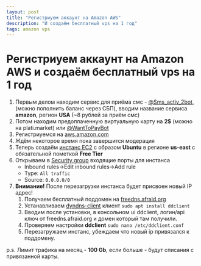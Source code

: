 ```yaml
---
layout: post
title: "Регистриуем аккаунт на Amazon AWS"
description: "И создаём бесплатный vps на 1 год"
tags: amazon vps
---
```

# Регистриуем аккаунт на Amazon AWS и создаём бесплатный vps на 1 год
1. Первым делом находим сервис для приёма смс - [@Sms_activ_2bot](https://sms-activate-bot.ru/?start=4065333), (можно пополнить баланс через СБП), вводим название сервиса **amazon**, регион **USA** (~8 рублей за приём смс)
2. Потом находим предоплаченную виртуальную карту на **2$** (можно на plati.market) или [@WantToPayBot](https://t.me/WantToPayBot?start=w18011294--TMPVS)
3. Регистриуемся на [aws.amazon.com](https://aws.amazon.com/ru/)
4. Ждём некоторое время пока завершится модерация
5. Теперь создаём [инстанс EC2](https://us-east-1.console.aws.amazon.com/ec2/home?region=us-east-1#Instances:) с образом **Ubuntu** в регионе **us-east** с обязательной пометкой **Free Tier**
6. Открываем в [Security group](https://us-east-1.console.aws.amazon.com/ec2/home?region=us-east-1#SecurityGroups:) входящие порты для инстанса
   * Inbound rules->Edit inbound rules->Add rule
   * Type: `All traffic`
   * Source: `0.0.0.0/0`
7. **Внимание!** После перезагрузки инстанса будет присвоен новый IP адрес!
   1. Получаем бесплатный поддомен на [freedns.afraid.org](https://freedns.afraid.org/)
   2. Устанавливаем [dyndns-client](https://github.com/ddclient/ddclient) клиент `sudo apt install ddclient`
   3. Вводим после установки, в консольном ui ddclient, логин/api ключ от freedns.afraid.org и домен который там получили.
   4. Проверяем настройки **ddclient** `sudo nano /etc/ddclient.conf`
   5. Перезагружаем инстанс, убеждаем что новый ip привязался к поддомену.

p.s. Лимит трафика на месяц - **100 Gb**, если больше - будут списания с привязанной карты.